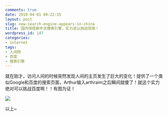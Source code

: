 ```yaml
---
comments: true
date: 2010-04-01 00:22:15
layout: post
slug: new-search-engine-appears-in-china
title: 国内惊现新中文搜索引擎，实力足以挑战百度！
wordpress_id: 147
categories:
- internet
tags:
- 人间网
- 百度
- 搜索引擎
---
```


就在刚才，访问人间的时候突然发现人间的主页发生了巨大的变化！提供了一个类似Google和百度的搜索页面，Arthur输入arthraim之后瞬间就傻了！就这个实力绝对可以挑战百度啊！！有图为证！




![](/upload/2010-04-01_002203.png)




以上~
